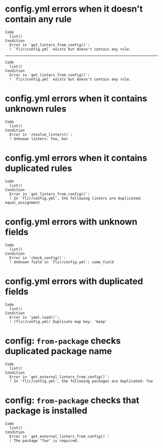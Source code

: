 # config.yml errors when it doesn't contain any rule

    Code
      lint()
    Condition
      Error in `get_linters_from_config()`:
      ! `flir/config.yml` exists but doesn't contain any rule.

---

    Code
      lint()
    Condition
      Error in `get_linters_from_config()`:
      ! `flir/config.yml` exists but doesn't contain any rule.

# config.yml errors when it contains unknown rules

    Code
      lint()
    Condition
      Error in `resolve_linters()`:
      ! Unknown linters: foo, bar

# config.yml errors when it contains duplicated rules

    Code
      lint()
    Condition
      Error in `get_linters_from_config()`:
      ! In `flir/config.yml`, the following linters are duplicated: equal_assignment

# config.yml errors with unknown fields

    Code
      lint()
    Condition
      Error in `check_config()`:
      ! Unknown field in `flir/config.yml`: some_field

# config.yml errors with duplicated fields

    Code
      lint()
    Condition
      Error in `yaml.load()`:
      ! (flir/config.yml) Duplicate map key: 'keep'

# config: `from-package` checks duplicated package name

    Code
      lint()
    Condition
      Error in `get_external_linters_from_config()`:
      ! In 'flir/config.yml', the following packages are duplicated: foo

# config: `from-package` checks that package is installed

    Code
      lint()
    Condition
      Error in `get_external_linters_from_config()`:
      ! The package "foo" is required.


